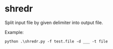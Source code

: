 # shredr

Split input file by given delimiter into output file.

Example:

```
python .\shredr.py -f test.file -d ___ -t file
```